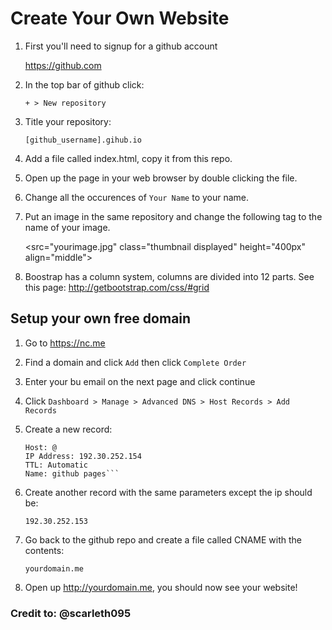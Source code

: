 # Create Your Own Website

1. First you'll need to signup for a github account

	https://github.com

2. In the top bar of github click: 

	`+ > New repository`

3. Title your repository:

	`[github_username].gihub.io`

4. Add a file called index.html, copy it from this repo.

5. Open up the page in your web browser by double clicking the file. 

6. Change all the occurences of `Your Name` to your name.

7. Put an image in the same repository and change the following tag to the name of your image.

	<src="yourimage.jpg" class="thumbnail displayed" height="400px" align="middle">

8. Boostrap has a column system, columns are divided into 12 parts. See this page: http://getbootstrap.com/css/#grid


## Setup your own free domain

1. Go to https://nc.me

2. Find a domain and click `Add` then click `Complete Order`

3. Enter your bu email on the next page and click continue

4. Click `Dashboard > Manage > Advanced DNS > Host Records > Add Records`

5. Create a new record:

	```Record Type: A
	Host: @
	IP Address: 192.30.252.154
	TTL: Automatic
	Name: github pages```

6. Create another record with the same parameters except the ip should be:

	`192.30.252.153`

7. Go back to the github repo and create a file called CNAME with the contents:

	`yourdomain.me`

8. Open up http://yourdomain.me, you should now see your website!

### Credit to: @scarleth095
